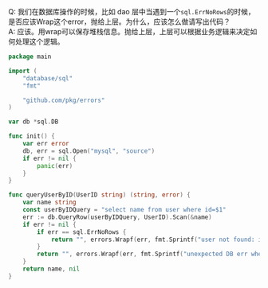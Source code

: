 Q: 我们在数据库操作的时候，比如 dao 层中当遇到一个`sql.ErrNoRows`的时候，是否应该Wrap这个error，抛给上层。为什么，应该怎么做请写出代码？  
A: 应该。用wrap可以保存堆栈信息。抛给上层，上层可以根据业务逻辑来决定如何处理这个逻辑。
```go
package main

import (
	"database/sql"
	"fmt"

	"github.com/pkg/errors"
)

var db *sql.DB

func init() {
	var err error
	db, err = sql.Open("mysql", "source")
	if err != nil {
		panic(err)
	}
}

func queryUserByID(UserID string) (string, error) {
	var name string
	const userByIDQuery = "select name from user where id=$1"
	err := db.QueryRow(userByIDQuery, UserID).Scan(&name)
	if err != nil {
		if err == sql.ErrNoRows {
			return "", errors.Wrapf(err, fmt.Sprintf("user not found: id = %v", UserID))
		}
		return "", errors.Wrapf(err, fmt.Sprintf("unexpected DB err when query user: id = %v", UserID))
	}
	return name, nil
}
```
